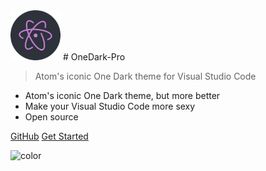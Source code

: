 <img src='icon.svg' style="height:80px;">
# OneDark-Pro

> Atom's iconic One Dark theme for Visual Studio Code

- Atom's iconic One Dark theme, but more better
- Make your Visual Studio Code more sexy
- Open source

[GitHub](https://github.com/Binaryify/OneDark-Pro)
[Get Started](#About)

![color](#ffffff)